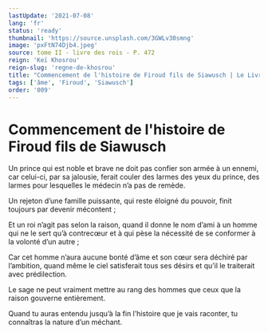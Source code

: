 ```yaml
---
lastUpdate: '2021-07-08'
lang: 'fr'
status: 'ready'
thumbnail: 'https://source.unsplash.com/3GWLv30smng'
image: 'pxFtN74Djb4.jpeg'
source: tome II - livre des rois - P. 472
reign: 'Keï Khosrou'
reign-slug: 'regne-de-khosrou'
title: "Commencement de l'histoire de Firoud fils de Siawusch | Le Livre des Rois | Shâhnâmeh"
tags: ['âme', 'Firoud', 'Siawusch']
order: '009'
---
```


<!-- LTeX: language=fr -->

# Commencement de l'histoire de Firoud fils de Siawusch

Un prince qui est noble et brave ne doit pas confier son armée à un ennemi, car celui-ci, par sa jalousie, ferait couler des larmes des yeux du prince, des larmes pour lesquelles le médecin n’a pas de remède.

Un rejeton d’une famille puissante, qui reste éloigné du pouvoir, finit toujours par devenir mécontent ;

Et un roi n’agit pas selon la raison, quand il donne le nom d’ami à un homme qui ne le sert qu’à contrecœur et à qui pèse la nécessité de se conformer à la volonté d’un autre ;

Car cet homme n’aura aucune bonté d’âme et son cœur sera déchiré par l’ambition, quand même le ciel satisferait tous ses désirs et qu’il le traiterait avec prédilection.

Le sage ne peut vraiment mettre au rang des hommes que ceux que la raison gouverne entièrement.

Quand tu auras entendu jusqu’à la fin l’histoire que je vais raconter, tu connaîtras la nature d’un méchant.
